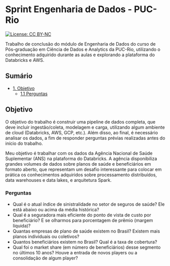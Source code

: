 # Sprint Engenharia de Dados - PUC-Rio

[![License: CC BY-NC](https://img.shields.io/badge/License-CC%20BY--NC--SA%204.0-lightgrey.svg)](https://creativecommons.org/licenses/by-nc-sa/4.0/)

Trabalho de conclusão do módulo de Engenharia de Dados do curso de Pós-graduação em Ciência de Dados e Analytics da PUC-Rio, utilizando o conhecimento adquirido durante as aulas e explorando a plataforma do Databricks e AWS.

## Sumário

- [1. Objetivo](https://github.com/ianaraujo/puc-engenharia-dados/edit/master/README.md#objetivo)
  - [1.1 Perguntas](https://github.com/ianaraujo/puc-engenharia-dados/edit/master/README.md#perguntas)

## Objetivo

O objetivo do trabalho é construir uma pipeline de dados completa, que deve incluir ingestão/coleta, modelagem e carga, utilizando algum ambiente de cloud (Databricks, AWS, GCP, etc.). Além disso, ao final, é necessário analisar os dados, a fim de responder perguntas prévias realizadas antes do início do trabalho. 

Meu objetivo é trabalhar com os dados da Agência Nacional de Saúde Suplementar (ANS) na plataforma do Databricks. A agência disponibiliza grandes volumes de dados sobre planos de saúde e beneficiários em formato aberto, que representam um desafio interessante para colocar em prática os conhecimentos adquiridos sobre processamento distribuídos, data warehouses e data lakes, e arquitetura Spark.

### Perguntas 

- Qual é o atual índice de sinistralidade no setor de seguros de saúde? Ele está abaixo ou acima da média histórica?
- Qual é a seguradora mais eficiente do ponto de vista de custo por beneficiário? E se olharmos para porcentagem de prêmio (margem líquida)?
- Quantas empresas de plano de saúde existem no Brasil? Existem mais planos individuais ou coletivos?
- Quantos beneficiários existem no Brasil? Qual é a taxa de cobertura?
- Qual foi o market share (em número de beneficiários) desse segmento no últimos 10 anos? Houve a entrada de novos players ou a consolidação de algum player?




